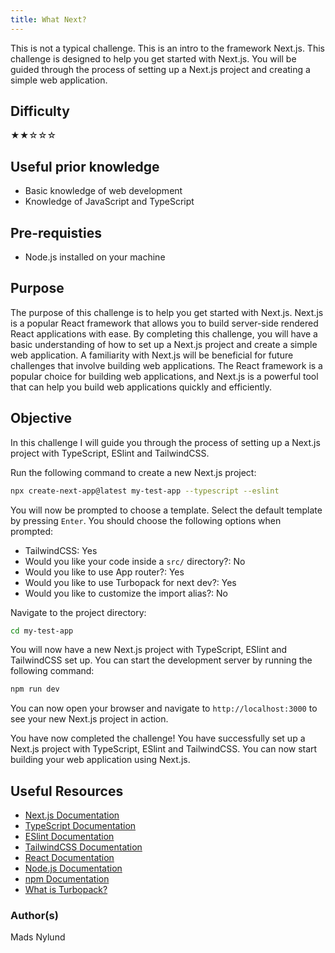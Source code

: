 ```yaml
---
title: What Next?
---
```


This is not a typical challenge. This is an intro to the framework Next.js. This challenge is designed to help you get started with Next.js. You will be guided through the process of setting up a Next.js project and creating a simple web application.

## Difficulty
&#9733;&#9733;&#9734;&#9734;&#9734;

## Useful prior knowledge
- Basic knowledge of web development
- Knowledge of JavaScript and TypeScript

## Pre-requisties
- Node.js installed on your machine

## Purpose
The purpose of this challenge is to help you get started with Next.js. Next.js is a popular React framework that allows you to build server-side rendered React applications with ease. By completing this challenge, you will have a basic understanding of how to set up a Next.js project and create a simple web application. A familiarity with Next.js will be beneficial for future challenges that involve building web applications. The React framework is a popular choice for building web applications, and Next.js is a powerful tool that can help you build web applications quickly and efficiently.

## Objective
In this challenge I will guide you through the process of setting up a Next.js project with TypeScript, ESlint and TailwindCSS.

Run the following command to create a new Next.js project:
```bash
npx create-next-app@latest my-test-app --typescript --eslint
```

You will now be prompted to choose a template. Select the default template by pressing `Enter`.
You should choose the following options when prompted:
- TailwindCSS: Yes
- Would you like your code inside a `src/` directory?: No
- Would you like to use App router?: Yes
- Would you like to use Turbopack for next dev?: Yes
- Would you like to customize the import alias?: No

Navigate to the project directory:
```bash
cd my-test-app
```

You will now have a new Next.js project with TypeScript, ESlint and TailwindCSS set up. You can start the development server by running the following command:
```bash
npm run dev
```

You can now open your browser and navigate to `http://localhost:3000` to see your new Next.js project in action.

You have now completed the challenge! You have successfully set up a Next.js project with TypeScript, ESlint and TailwindCSS. You can now start building your web application using Next.js.

## Useful Resources
- [Next.js Documentation](https://nextjs.org/docs)
- [TypeScript Documentation](https://www.typescriptlang.org/docs/)
- [ESlint Documentation](https://eslint.org/docs/user-guide/getting-started)
- [TailwindCSS Documentation](https://tailwindcss.com/docs)
- [React Documentation](https://react.dev/learn)
- [Node.js Documentation](https://nodejs.org/en/docs/)
- [npm Documentation](https://docs.npmjs.com/)
- [What is Turbopack?](https://nextjs.org/blog/turbopack-for-development-stable#faster-fast-refresh)

### Author(s)
Mads Nylund